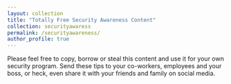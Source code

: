 ```yaml
---
layout: collection
title: "Totally Free Security Awareness Content"
collection: securityawaress
permalink: /securityawareness/
author_profile: true
---
```


Please feel free to copy, borrow or steal this content and use it for your own security program. Send these tips to your
co-workers, employees and your boss, or heck, even share it with your friends and family on social media.